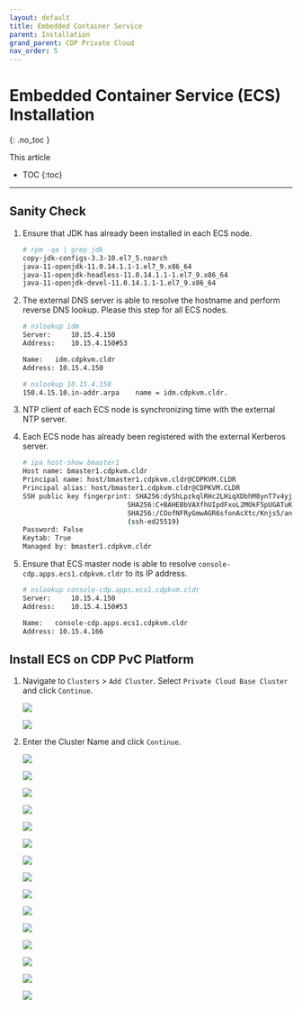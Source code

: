 ```yaml
---
layout: default
title: Embedded Container Service
parent: Installation
grand_parent: CDP Private Cloud
nav_order: 5
---
```


# Embedded Container Service (ECS) Installation
{: .no_toc }

This article

- TOC
{:toc}

---

## Sanity Check

1. Ensure that JDK has already been installed in each ECS node.

    ```bash
    # rpm -qa | grep jdk
    copy-jdk-configs-3.3-10.el7_5.noarch
    java-11-openjdk-11.0.14.1.1-1.el7_9.x86_64
    java-11-openjdk-headless-11.0.14.1.1-1.el7_9.x86_64
    java-11-openjdk-devel-11.0.14.1.1-1.el7_9.x86_64
    ```

2. The external DNS server is able to resolve the hostname and perform reverse DNS lookup. Please this step for all ECS nodes.

    ```bash
    # nslookup idm
    Server:		10.15.4.150
    Address:	10.15.4.150#53

    Name:	idm.cdpkvm.cldr
    Address: 10.15.4.150

    # nslookup 10.15.4.150
    150.4.15.10.in-addr.arpa	name = idm.cdpkvm.cldr.
    ```

3. NTP client of each ECS node is synchronizing time with the external NTP server.

4. Each ECS node has already been registered with the external Kerberos server.

    ```bash
    # ipa host-show bmaster1
    Host name: bmaster1.cdpkvm.cldr
    Principal name: host/bmaster1.cdpkvm.cldr@CDPKVM.CLDR
    Principal alias: host/bmaster1.cdpkvm.cldr@CDPKVM.CLDR
    SSH public key fingerprint: SHA256:dyShLpzkqlRHc2LHiqXDbhM8ynT7v4yjZP4CZ212tqU root@bmaster1.cdpkvm.cldr (ssh-rsa),
                              SHA256:C+BAHEBbVAXfhUIpdFxoL2MOkF5pUGATuKnFQXCgJnc root@bmaster1.cdpkvm.cldr (ssh-rsa),
                              SHA256:/COofNFRyGmwAGR6sfonAcXtc/Knjs5/an1+SMX/8GA (ecdsa-sha2-nistp256), SHA256:OL8ZeU7+2E4yl7rsvKftXYTM7Bvr8fEVuxQaQBouwwo
                              (ssh-ed25519)
    Password: False
    Keytab: True
    Managed by: bmaster1.cdpkvm.cldr
    ```

5. Ensure that ECS master node is able to resolve `console-cdp.apps.ecs1.cdpkvm.cldr` to its IP address.

    ```bash
    # nslookup console-cdp.apps.ecs1.cdpkvm.cldr
    Server:		10.15.4.150
    Address:	10.15.4.150#53

    Name:	console-cdp.apps.ecs1.cdpkvm.cldr
    Address: 10.15.4.166
    ```
    
## Install ECS on CDP PvC Platform

1. Navigate to `Clusters` > `Add Cluster`. 
   Select `Private Cloud Base Cluster` and click `Continue`.

    ![](../../assets/images/ecs/addecs1.png)

    ![](../../assets/images/ecs/addecs2.png)

2. Enter the Cluster Name and click `Continue`. 

    ![](../../assets/images/ecs/addecs3.png)

    ![](../../assets/images/ecs/addecs4.png)
    
    ![](../../assets/images/ecs/addecs5.png)
    
    ![](../../assets/images/ecs/addecs6.png)
    
    ![](../../assets/images/ecs/addecs7.png)
    
    ![](../../assets/images/ecs/addecs8.png)
    
    ![](../../assets/images/ecs/addecs9.png)
    
    ![](../../assets/images/ecs/addecs10.png)
    
    ![](../../assets/images/ecs/addecs11.png)
    
    ![](../../assets/images/ecs/addecs12.png)
    
    ![](../../assets/images/ecs/addecs13.png)
    
    ![](../../assets/images/ecs/addecs14.png)    
    
    ![](../../assets/images/ecs/addecs15.png)  
    
    ![](../../assets/images/ecs/addecs16.png)  
    
    ![](../../assets/images/ecs/addecs17.png)  
    
     